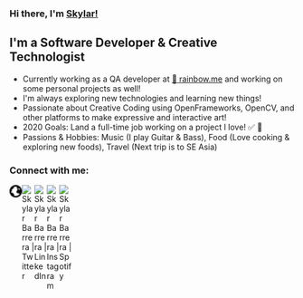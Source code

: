 ### Hi there, I'm [Skylar!][website] 
## I'm a Software Developer & Creative Technologist
- Currently working as a QA developer at [:rainbow: rainbow.me][rainbow] and working on some personal projects as well!
- I'm always exploring new technologies and learning new things!
- Passionate about Creative Coding using OpenFrameworks, OpenCV, and other platforms to make expressive and interactive art!
- 2020 Goals: Land a full-time job working on a project I love! :white_check_mark: :rainbow:
- Passions & Hobbies: Music (I play Guitar & Bass), Food (Love cooking & exploring new foods), Travel (Next trip is to SE Asia)

### Connect with me:

[<img align="left" alt="skylarbarrera.com" width="22px" src="https://raw.githubusercontent.com/iconic/open-iconic/master/svg/globe.svg" />][website]
[<img align="left" alt="Skylar Barrera | Twitter" width="22px" src="https://cdn.jsdelivr.net/npm/simple-icons@v3/icons/twitter.svg" />][twitter]
[<img align="left" alt="Skylar Barrera | LinkedIn" width="22px" src="https://cdn.jsdelivr.net/npm/simple-icons@v3/icons/linkedin.svg" />][linkedin]
[<img align="left" alt="Skylar Barrera | Instagram" width="22px" src="https://cdn.jsdelivr.net/npm/simple-icons@v3/icons/instagram.svg" />][instagram]
[<img align="left" alt="Skylar Barrera | Spotify" width="22px" src="https://cdn.jsdelivr.net/npm/simple-icons@v3/icons/spotify.svg" />][spotify]

<br />




[website]: https://skylarbarrera.com
[linkedin]: https://linkedin.com/in/skylarbarrera
[twitter]: https://twitter.com/FreakyFunkHorse
[instagram]: https://instagram.com/skylarbarrera
[spotify]: https://open.spotify.com/user/121764054 
[rainbow]: https://rainbow.me

